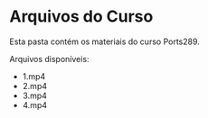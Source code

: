 # Arquivos do Curso

Esta pasta contém os materiais do curso Ports289.

Arquivos disponíveis:
- 1.mp4
- 2.mp4
- 3.mp4
- 4.mp4